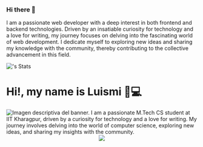 ### Hi there 👋

I am a passionate web developer with a deep interest in both frontend and backend technologies. Driven by an insatiable curiosity for technology and a love for writing, my journey focuses on delving into the fascinating world of web development. I dedicate myself to exploring new ideas and sharing my knowledge with the community, thereby contributing to the collective advancement in this field.

![<username>'s Stats](https://github-readme-stats.vercel.app/api?username=<username>&theme=vue-dark&show_icons=true&hide_border=true&count_private=true)

# Hi!, my name is Luismi 💁💻 
<img src="https://github.com/x2p6/x2p6/blob/main/banner-gitHub-0.png?raw=true" alt="Imagen descriptiva del banner.">
I am a passionate M.Tech CS student at IIT Kharagpur, driven by a curiosity for technology and a love for writing. My journey involves delving into the world of computer science, exploring new ideas, and sharing my insights with the community.

<div id="header" align="center">
  <img src="https://media.giphy.com/media/4XXospruce up8A7CIW1lZGgdhm/giphy.gif"/>
</div>



<!---
LuismiBaro/LuismiBaro is a ✨ special ✨ repository because its `README.md` (this file) appears on your GitHub profile.
You can click the Preview link to take a look at your changes.
--->


